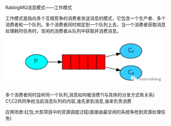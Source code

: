 RabbigMQ消息模式——工作模式

工作模式是指向多个互相竞争的消费者发送消息的模式，它包含一个生产者、多个消费者和一个队列。多个消费者同时绑定到一个队列上去，当一个消费者获取消息处理耗时任务时，空闲的消费者从队列中获取并消费消息。

![ALT](work.png)

多个消费者同时监听同一个队列,消息如何被消费?(与具体的分发方式有关系)
C1,C2共同争抢当前消息队列的内容,谁先拿到消息,谁来负责消费

应用场景:红包;大型项目中的资源调度过程(直接由最空闲的系统争抢到资源处理任务)
